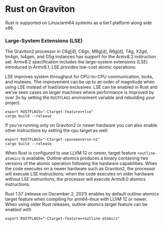 # Rust on Graviton

Rust is supported on Linux/arm64 systems as a tier1 platform along side x86.

### Large-System Extensions (LSE)

The Graviton2 processor in C6g[d], C6gn, M6g[d], R6g[d], T4g, X2gd, Im4gn, Is4gen, 
and G5g instances has support for the Armv8.2 instruction set.  Armv8.2 
specification includes the large-system extensions (LSE) introduced in Armv8.1. LSE
provides low-cost atomic operations:

LSE improves system throughput for CPU-to-CPU communication, locks, and mutexes.
The improvement can be up to an order of magnitude when using LSE instead of
load/store exclusives. LSE can be enabled in Rust and we've seen cases on 
larger machines where performance is improved by over 3x by setting the `RUSTFLAGS`
environment variable and rebuilding your project.

```
export RUSTFLAGS="-Ctarget-feature=+lse"
cargo build --release
```

If you're running only on Graviton2 or newer hardware you can also enable other
instructions by setting the cpu target as well:

```
export RUSTFLAGS="-Ctarget-cpu=neoverse-n1"
cargo build --release
```

When Rust is configured to use LLVM 12 or newer, target feature
`+outline-atomics` is available.  Outline-atomics produces a binary containing
two versions of the atomic operation following the hardware capabilities.  When
the code executes on a newer hardware such as Graviton2, the processor will
execute LSE instructions; when the code executes on older hardware without LSE
instructions, the processor will execute Armv8.0 atomics instructions.

Rust 1.57 (release on December 2, 2021) enables by default outline-atomics
target feature when compiling for arm64-linux with LLVM 12 or newer.  When using
older Rust releases, outline-atomics target feature can be enabled with
```
export RUSTFLAGS="-Ctarget-feature=+outline-atomics"
```
